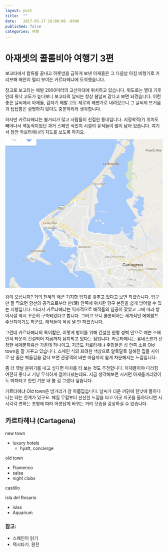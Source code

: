 ```yaml
---
layout: post
title:  ""
date:   2017-05-17 18:00:00 -0500
published: false
categories: 여행
---
```


# 아재셋의 콜롬비아 여행기 3편

보고타에서 합류를 끝내고 하룻밤을 급하게 보낸 아재들은 그 다음날 아침
비행기로 카리브해 해안이 멀리 보이는 카르타헤냐에 도착했습니다.

참고로 보고타는 해발 2000미터의 고산지대에 위치하고 있습니다. 위도로는
열대 기후인데 워낙 고도가 높다보니 보고타의 날씨는 항상 봄날씨 같다고 보면
되겠습니다. 이런 좋은 날씨에서 아재들, 갑자기 해발 고도 제로의 해변가로
내려갔으니 그 날씨의 뜨거움과 텁텁함은 설명하지 않아도 충분하리라 생각합니다.

하지만 카르타헤냐는 볼거리가 많고 사람들이 친절한 동네입니다. 지정학적(?)
위치도 빼어나서 역동적이었던 과거 스페인 식민지 시절의 유적들이 많이 남아
있습니다. 여기서 잠깐 카르타헤냐의 지도를 보도록 하지요.

![카르타헤냐 지도](/assets/2017-05-16-colombia-trip-03-cartagena/cartagena-map.png)

감이 오십니까? 거의 천혜의 해군 기지항 입지를 갖추고 있다고 보면 되겠습니다.
입구만 잘 막으면 함선의 공격으로부터 만(灣) 안쪽에 위치한 항구 본진을 쉽게
방어할 수 있는 지형입니다. 따라서 카르타헤냐는 역사적으로 해적들의 침공이
잦았고 그에 따라 방어시설 역시 꾸준히 구축되었다고 합니다. 그러고 보니
콜롬비아는 세계적인 에메랄드 주산지이기도 하군요. 해적들이 욕심 낼 만
하겠습니다.

그런데 카르타헤냐의 특이함은, 이렇게 방어를 위해 건설한 원형 성벽
안으로 예쁜 스페인식 타운이 건설되어 지금까지 유지되고 있다는 점입니다.
카르타헤냐는 유네스코가 선정한 세계문화유산 가운데 하나이고, 지금도
카르타헤냐 주민들은 성 안쪽 소위 Old town을 잘 가꾸고 있습니다. 스페인 식의
화려한 색상으로 알록달록 칠해진 집들 사이로 난 좁은 벽돌길을 걷다 보면
관광객의 바쁜 마음까지 쉽게 차분해지는 느낌입니다. 

좀 더 옛날 분위기를 내고 싶다면 마차를 타 보는 것도 추천합니다. 아재들이야
다리힘 여전히 좋다고 기냥 무식하게 걸어다녔는데요. 지금 생각해보면 시커먼
아재들끼리였어도 마차타고 한번 기분 내 볼 걸 그랬다 싶습니다.

카르타헤냐 Old town은 밤거리가 참 아름답습니다. 날씨가 더운 까닭에 한낮에
돌아다니는 데는 한계가 있구요. 해질 무렵부터 선선한 느낌을 타고 이곳 저곳을
돌아다니면 시시각각 변하는 조명에 따라 아름답게 바뀌는 거리 모습을 감상하실 수
있습니다. 



## 카르타헤냐 (Cartagena)

new town
  * luxury hotels
    - hyatt, concierge

old town
  * Flamenco
  * salsa 
  * night clubs

castillo

isla del Rosario
  * islas
  * Aquarium


### 참고:
  * 스페인어 읽기
  * 택시타기. 환전
